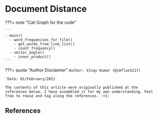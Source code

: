 # Document Distance

???+ note "Call Graph for the code"

    ```
    - main()
      - word_frequencies_for_file()
        - get_words_from_line_list()
        - count_frequency()
      - vector_angle()
        - inner_product()
    ```





<!-- ############################################################################################################ -->
???+ quote "Author Disclaimer"
    `Author: Vinay Kumar (@imflash217)`

    `Date: 01/February/2021`

    The contents of this article were originally published at the references below. I have assembled it for my own understanding. Feel free to reuse and tag along the references. :+1:

## References
[^1]:

<!-- ############################################################################################################ -->
